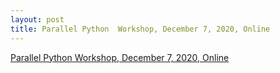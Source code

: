 ```yaml
---
layout: post
title: Parallel Python  Workshop, December 7, 2020, Online
---
```

[Parallel Python  Workshop, December 7, 2020, Online]()
